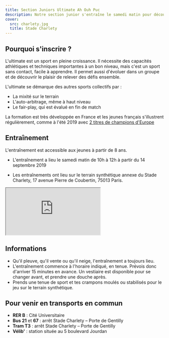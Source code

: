 ```yaml
---
title: Section Juniors Ultimate Ah Ouh Puc
description: Notre section junior s'entraîne le samedi matin pour découvrir l'ultimate et participer aux championnats de France en fin d'année.
cover:
  src: charlety.jpg
  title: Stade Charlety
---
```


## Pourquoi s'inscrire ?

L'ultimate est un sport en pleine croissance. Il nécessite des capacités athlétiques et techniques importantes à un bon niveau, mais c'est un sport sans contact, facile à apprendre. Il permet aussi d'évoluer dans un groupe et de découvrir le plaisir de relever des défis ensemble.

L'ultimate se démarque des autres sports collectifs par :
* La mixité sur le terrain
* L'auto-arbitrage, même à haut niveau
* Le fair-play, qui est évalué en fin de match

La formation est très développée en France et les jeunes français s'illustrent régulièrement, comme à l'été 2019 avec <a href="https://www.youtube.com/watch?v=26fasW7isYM">2 titres de champions d'Europe</a>

## Entraînement

L'entraînement est accessible aux jeunes à partir de 8 ans.

* L'entraînement a lieu le samedi matin de 10h à 12h à partir du 14 septembre 2019

* Les entraînements ont lieu sur le terrain synthétique annexe du Stade Charlety, 17 avenue Pierre de Coubertin, 75013 Paris.

<iframe class="charlety" src="https://www.google.com/maps/embed?pb=!1m14!1m8!1m3!1d2627.0851737938037!2d2.34429935!3d48.818436299999995!3m2!1i1024!2i768!4f13.1!3m3!1m2!1s0x47e6719e53149097%3A0x1d31aa0c9b73fd5!2s17+Avenue+Pierre+de+Coubertin!5e0!3m2!1sen!2s!4v1395597209687"></iframe>


## Informations

* Qu'il pleuve, qu'il vente ou qu'il neige, l'entraînement a toujours lieu.
* L'entraînement commence à l'horaire indiqué, en tenue. Prévois donc d'arriver 15 minutes en avance. Un vestiaire est disponible pour se changer avant, et prendre une douche après.
* Prends une tenue de sport et tes crampons moulés ou stabilisés pour le jeu sur le terrain synthétique.

## Pour venir en transports en commun

* **RER B** : Cité Universitaire
* **Bus 21** et **67** : arrêt Stade Charlety – Porte de Gentilly
* **Tram T3** : arrêt Stade Charlety – Porte de Gentilly
* **Vélib'** : station située au 5 boulevard Jourdan
